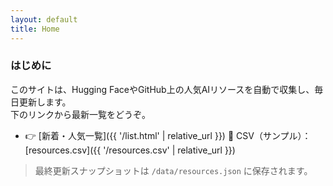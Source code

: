 ```yaml
---
layout: default
title: Home
---
```


### はじめに
このサイトは、Hugging FaceやGitHub上の人気AIリソースを自動で収集し、毎日更新します。  
下のリンクから最新一覧をどうぞ。

- 👉 [新着・人気一覧]({{ '/list.html' | relative_url }})
📄 CSV（サンプル）：[resources.csv]({{ '/resources.csv' | relative_url }})

> 最終更新スナップショットは `/data/resources.json` に保存されます。
